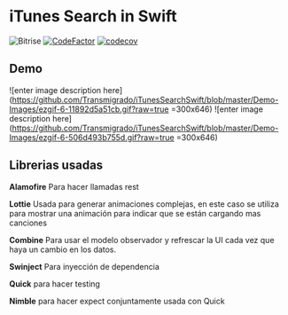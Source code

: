 
# iTunes Search in Swift
 
![Bitrise](https://app.bitrise.io/app/da713d57c78a24f4/status.svg?token=wXxirhkCQA3T2tEKHMmvwA&branch=master)  [![CodeFactor](https://www.codefactor.io/repository/github/transmigrado/itunessearchswift/badge)](https://www.codefactor.io/repository/github/transmigrado/itunessearchswift)  [![codecov](https://codecov.io/gh/Transmigrado/iTunesSearchSwift/branch/master/graph/badge.svg)](https://codecov.io/gh/Transmigrado/iTunesSearchSwift)


## Demo

![enter image description here](https://github.com/Transmigrado/iTunesSearchSwift/blob/master/Demo-Images/ezgif-6-11892d5a51cb.gif?raw=true =300x646) ![enter image description here](https://github.com/Transmigrado/iTunesSearchSwift/blob/master/Demo-Images/ezgif-6-506d493b755d.gif?raw=true =300x646)
## Librerias usadas

**Alamofire**
Para hacer llamadas rest

**Lottie**
Usada para generar animaciones complejas, en este caso se utiliza para mostrar una animación para indicar que se están cargando mas canciones

**Combine**
Para usar el modelo observador y refrescar la UI cada vez que haya un cambio en los datos.

**Swinject**
Para inyección de dependencia

**Quick**
para hacer testing

**Nimble**
para hacer expect conjuntamente usada con Quick
